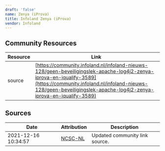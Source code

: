 ```yaml
---
draft: 'false'
name: Zenya (iProva)
title: Infoland Zenya (iProva)
vendor: Infoland
---
```



## Community Resources
| Resource | Link |
| --- | --- |
| source | [https://community.infoland.nl/infoland-nieuws-128/geen-beveiligingslek-apache-log4j2-zenya-iprova-en-iqualify-3589](https://community.infoland.nl/infoland-nieuws-128/geen-beveiligingslek-apache-log4j2-zenya-iprova-en-iqualify-3589) |


## Sources
| Date | Attribution | Description |
| --- | --- | --- |
| 2021-12-16 10:34:57 | [NCSC-NL](https://github.com/NCSC-NL/log4shell/blob/main/software/README.md) | Updated community link source.  |
